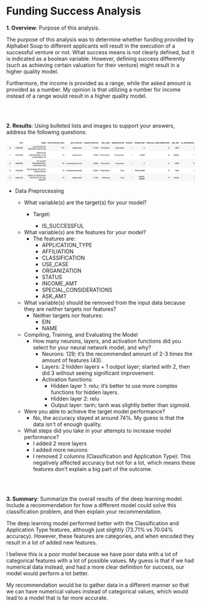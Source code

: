 # Funding Success Analysis
<p><b>1. Overview</b><span style="font-weight: 400;">: Purpose of this analysis.</span></p>
<p><span style="font-weight: 400;">The purpose of this analysis was to determine whether funding provided by Alphabet Soup to different applicants will result in the execution of a successful venture or not. What success means is not clearly defined, but it is indicated as a boolean variable. However, defining success differently (such as achieving certain valuation for their venture) might result in a higher quality model.</span></p>
<p><span style="font-weight: 400;">Furthermore, the income is provided as a range, while the asked amount is provided as a number. My opinion is that utilizing a number for income instead of a range would result in a higher quality model. </span></p>
<br></br>
<p><b>2. Results</b><span style="font-weight: 400;">: Using bulleted lists and images to support your answers, address the following questions:</span></p>
<p><span style="font-weight: 400;"><img src="https://github.com/aldosilesp/deep-learning/blob/main/Funding.png" alt="" /></span></p>
<ul>
<li style="font-weight: 400;" aria-level="1"><span style="font-weight: 400;">Data Preprocessing</span></li>
<ul>
<li style="font-weight: 400;" aria-level="2"><span style="font-weight: 400;">What variable(s) are the target(s) for your model?</span></li>
<ul>
<li style="font-weight: 400;" aria-level="3"><span style="font-weight: 400;">Target:</span></li>
<ul>
<li style="font-weight: 400;" aria-level="4"><span style="font-weight: 400;">IS_SUCCESSFUL</span></li>
</ul>
</ul>
<li style="font-weight: 400;" aria-level="2"><span style="font-weight: 400;">What variable(s) are the features for your model?</span>
<ul>
<li style="font-weight: 400;" aria-level="3"><span style="font-weight: 400;">The features are:</span>
<ul>
<li style="font-weight: 400;" aria-level="4"><span style="font-weight: 400;">APPLICATION_TYPE</span></li>
<li style="font-weight: 400;" aria-level="4"><span style="font-weight: 400;">AFFILIATION</span></li>
<li style="font-weight: 400;" aria-level="4"><span style="font-weight: 400;">CLASSIFICATION</span></li>
<li style="font-weight: 400;" aria-level="4"><span style="font-weight: 400;">USE_CASE</span></li>
<li style="font-weight: 400;" aria-level="4"><span style="font-weight: 400;">ORGANIZATION</span></li>
<li style="font-weight: 400;" aria-level="4"><span style="font-weight: 400;">STATUS</span></li>
<li style="font-weight: 400;" aria-level="4"><span style="font-weight: 400;">INCOME_AMT</span></li>
<li style="font-weight: 400;" aria-level="4"><span style="font-weight: 400;">SPECIAL_CONSIDERATIONS</span></li>
<li style="font-weight: 400;" aria-level="4"><span style="font-weight: 400;">ASK_AMT</span></li>
</ul>
</li>
</ul>
</li>
<li><span style="font-weight: 400;">What variable(s) should be removed from the input data because they are neither targets nor features?</span>
<ul>
<li><span style="font-weight: 400;">Neither targets nor features:</span>
<ul>
<li style="font-weight: 400;" aria-level="4"><span style="font-weight: 400;">EIN</span></li>
<li style="font-weight: 400;" aria-level="4"><span style="font-weight: 400;">NAME</span></li>
</ul>
</li>
</ul>
</li>
<li><span style="font-weight: 400;">Compiling, Training, and Evaluating the Model</span>
<ul>
<li><span style="font-weight: 400;">How many neurons, layers, and activation functions did you select for your neural network model, and why?</span>
<ul>
<li style="font-weight: 400;" aria-level="3"><span style="font-weight: 400;">Neurons: 129; it&rsquo;s the recommended amount of 2-3 times the amount of features (43).</span></li>
<li style="font-weight: 400;" aria-level="3"><span style="font-weight: 400;">Layers: 2 hidden layers + 1 output layer; started with 2, then did 3 without seeing significant improvement.</span></li>
<li style="font-weight: 400;" aria-level="3"><span style="font-weight: 400;">Activation functions:</span>
<ul>
<li style="font-weight: 400;" aria-level="4"><span style="font-weight: 400;">Hidden layer 1: relu; it&rsquo;s better to use more complex functions for hidden layers.</span></li>
<li style="font-weight: 400;" aria-level="4"><span style="font-weight: 400;">Hidden layer 2: relu</span></li>
<li style="font-weight: 400;" aria-level="4"><span style="font-weight: 400;">Output layer: tanh; tanh was slightly better than sigmoid.</span></li>
</ul>
</li>
</ul>
</li>
</ul>
</li>
<li><span style="font-weight: 400;">Were you able to achieve the target model performance?</span>
<ul>
<li><span style="font-weight: 400;">No, the accuracy stayed at around 74%. My guess is that the data isn&rsquo;t of enough quality.</span></li>
</ul>
</li>
<li><span style="font-weight: 400;">What steps did you take in your attempts to increase model performance?</span>
<ul>
<li><span style="font-weight: 400;">I added 2 more layers</span></li>
<li><span style="font-weight: 400;">I added more neurons</span></li>
<li><span style="font-weight: 400;">I removed 2 columns (Classification and Application Type): This negatively affected accuracy but not for a lot, which means these features don&rsquo;t explain a big part of the outcome.<br /></span></li>
</ul>
</li>
</ul>
</ul>
<br></br>
<p><b>3. Summary</b><span style="font-weight: 400;">: Summarize the overall results of the deep learning model. Include a recommendation for how a different model could solve this classification problem, and then explain your recommendation.</span></p>
<p><span style="font-weight: 400;">The deep learning model performed better with the Classification and Application Type features, although just slightly (73.71% vs 70.04% accuracy). However, these features are categories, and when encoded they result in a lot of added new features.</span></p>
<p><span style="font-weight: 400;">I believe this is a poor model because we have poor data with a lot of categorical features with a lot of possible values. My guess is that if we had numerical data instead, and had a more clear definition for success, our model would perform a lot better.</span></p>
<p><span style="font-weight: 400;">My recommendation would be to gather data in a different manner so that we can have numerical values instead of categorical values, which would lead to a model that is far more accurate.</span></p>
